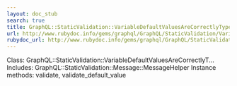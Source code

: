 ```yaml
---
layout: doc_stub
search: true
title: GraphQL::StaticValidation::VariableDefaultValuesAreCorrectlyTyped
url: http://www.rubydoc.info/gems/graphql/GraphQL/StaticValidation/VariableDefaultValuesAreCorrectlyTyped
rubydoc_url: http://www.rubydoc.info/gems/graphql/GraphQL/StaticValidation/VariableDefaultValuesAreCorrectlyTyped
---
```


Class: GraphQL::StaticValidation::VariableDefaultValuesAreCorrectlyT...
Includes:
GraphQL::StaticValidation::Message::MessageHelper
Instance methods:
validate, validate_default_value

